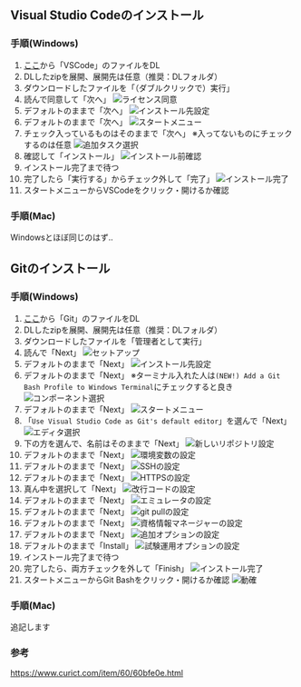 ## Visual Studio Codeのインストール

### 手順(Windows)
1. [ここ][localInstallerLink1]から「VSCode」のファイルをDL
1. DLしたzipを展開、展開先は任意（推奨：DLフォルダ）
1. ダウンロードしたファイルを「（ダブルクリックで）実行」
1. 読んで同意して「次へ」
    ![ライセンス同意][vscodeInstallPic1]
1. デフォルトのままで「次へ」
    ![インストール先設定][vscodeInstallPic2]
1. デフォルトのままで「次へ」
    ![スタートメニュー][vscodeInstallPic3]
1. チェック入っているものはそのままで「次へ」
   ※入ってないものにチェックするのは任意
    ![追加タスク選択][vscodeInstallPic4]
1. 確認して「インストール」
    ![インストール前確認][vscodeInstallPic5]
1. インストール完了まで待つ
1. 完了したら「実行する」からチェック外して「完了」
    ![インストール完了][vscodeInstallPic6]
1. スタートメニューからVSCodeをクリック・開けるか確認

### 手順(Mac)
Windowsとほぼ同じのはず..


## Gitのインストール

### 手順(Windows)
1. [ここ][localInstallerLink1]から「Git」のファイルをDL
1. DLしたzipを展開、展開先は任意（推奨：DLフォルダ）
1. ダウンロードしたファイルを「管理者として実行」
1. 読んで「Next」
    ![セットアップ][gitInstallPic1]
1. デフォルトのままで「Next」
    ![インストール先設定][gitInstallPic2]
1. デフォルトのままで「Next」
   ※ターミナル入れた人は`(NEW!) Add a Git Bash Profile to Windows Terminal`にチェックすると良き
    ![コンポーネント選択][gitInstallPic3]
1. デフォルトのままで「Next」
    ![スタートメニュー][gitInstallPic4]
1. 「`Use Visual Studio Code as Git's default editor`」を選んで「Next」
    ![エディタ選択][gitInstallPic5]
1. 下の方を選んで、名前はそのままで「Next」
    ![新しいリポジトリ設定][gitInstallPic6]
1. デフォルトのままで「Next」
    ![環境変数の設定][gitInstallPic7]
1. デフォルトのままで「Next」
    ![SSHの設定][gitInstallPic8]
1. デフォルトのままで「Next」
    ![HTTPSの設定][gitInstallPic9]
1. 真ん中を選択して「Next」
    ![改行コードの設定][gitInstallPic10]
1. デフォルトのままで「Next」
    ![エミュレータの設定][gitInstallPic11]
1. デフォルトのままで「Next」
    ![git pullの設定][gitInstallPic12]
1. デフォルトのままで「Next」
    ![資格情報マネージャーの設定][gitInstallPic13]
1. デフォルトのままで「Next」
    ![追加オプションの設定][gitInstallPic14]
1. デフォルトのままで「Install」
    ![試験運用オプションの設定][gitInstallPic15]
1. インストール完了まで待つ
1. 完了したら、両方チェックを外して「Finish」
    ![インストール完了][gitInstallPic16]
1. スタートメニューからGit Bashをクリック・開けるか確認
    ![動確][gitInstallPic17]

### 手順(Mac)
追記します

### 参考
https://www.curict.com/item/60/60bfe0e.html


<!-- link -->
[localInstallerLink1]: https://drive.google.com/drive/folders/1l7kJBBIHQ5W0FyOWQB4dJIoMFBM-VTLO?usp=drive_link

[vscodeInstallPic1]: ./img/vscode/2023y09m30d_161125279.jpg
[vscodeInstallPic2]: ./img/vscode/2023y09m30d_161309581.jpg
[vscodeInstallPic3]: ./img/vscode/2023y09m30d_161353913.jpg
[vscodeInstallPic4]: ./img/vscode/2023y09m30d_161734329.jpg
[vscodeInstallPic5]: ./img/vscode/2023y09m30d_161825157.jpg
[vscodeInstallPic6]: ./img/vscode/2023y09m30d_162052749.jpg

[gitInstallPic1]: ./img/git/2023y09m30d_163042678.jpg
[gitInstallPic2]: ./img/git/2023y09m30d_163115702.jpg
[gitInstallPic3]: ./img/git/2023y09m30d_163412701.jpg
[gitInstallPic4]: ./img/git/2023y09m30d_163442032.jpg
[gitInstallPic5]: ./img/git/2023y09m30d_163808980.jpg
[gitInstallPic6]: ./img/git/2023y09m30d_164005235.jpg
[gitInstallPic7]: ./img/git/2023y09m30d_164137479.jpg
[gitInstallPic8]: ./img/git/2023y09m30d_164220518.jpg
[gitInstallPic9]: ./img/git/2023y09m30d_164336972.jpg
[gitInstallPic10]: ./img/git/2023y09m30d_164516628.jpg
[gitInstallPic11]: ./img/git/2023y09m30d_164631495.jpg
[gitInstallPic12]: ./img/git/2023y09m30d_164723111.jpg
[gitInstallPic13]: ./img/git/2023y09m30d_164817200.jpg
[gitInstallPic14]: ./img/git/2023y09m30d_164933954.jpg
[gitInstallPic15]: ./img/git/2023y09m30d_165017979.jpg
[gitInstallPic16]: ./img/git/2023y09m30d_165239439.jpg
[gitInstallPic17]: ./img/git/2023y09m30d_165509981.jpg
